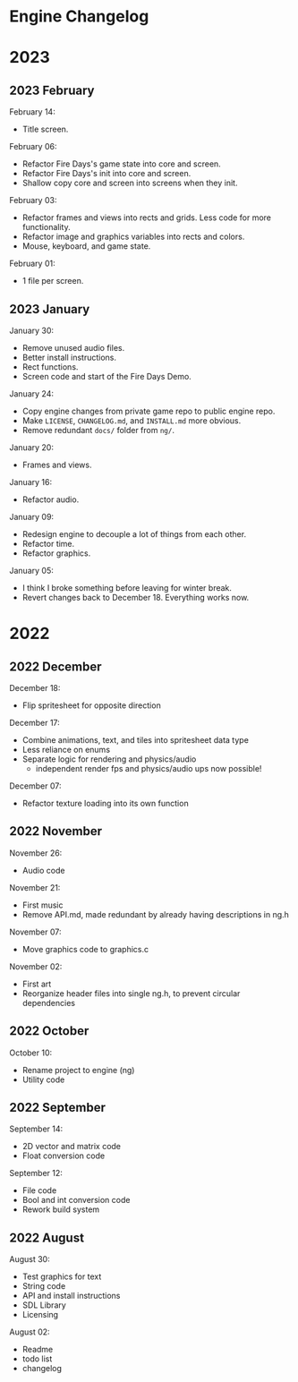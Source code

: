 
# Engine Changelog

# 2023

## 2023 February

February 14:
- Title screen.

February 06:
- Refactor Fire Days's game state into core and screen.
- Refactor Fire Days's init into core and screen.
- Shallow copy core and screen into screens when they init.

February 03:
- Refactor frames and views into rects and grids.
Less code for more functionality.
- Refactor image and graphics variables into rects and colors.
- Mouse, keyboard, and game state.

February 01:
- 1 file per screen.

## 2023 January

January 30:
- Remove unused audio files.
- Better install instructions.
- Rect functions.
- Screen code and start of the Fire Days Demo.

January 24:
- Copy engine changes from private game repo to public engine repo.
- Make `LICENSE`, `CHANGELOG.md`, and `INSTALL.md` more obvious.
- Remove redundant `docs/` folder from `ng/`.

January 20:
- Frames and views.

January 16:
- Refactor audio.

January 09:
- Redesign engine to decouple a lot of things from each other.
- Refactor time.
- Refactor graphics.

January 05:
- I think I broke something before leaving for winter break.
- Revert changes back to December 18. Everything works now.

# 2022

## 2022 December

December 18:
- Flip spritesheet for opposite direction

December 17:
- Combine animations, text, and tiles into spritesheet data type
- Less reliance on enums
- Separate logic for rendering and physics/audio
	- independent render fps and physics/audio ups now possible!

December 07:
- Refactor texture loading into its own function

## 2022 November

November 26:
- Audio code

November 21:
- First music
- Remove API.md, made redundant by already having descriptions in ng.h

November 07:
- Move graphics code to graphics.c

November 02:
- First art
- Reorganize header files into single ng.h, to prevent circular dependencies

## 2022 October

October 10:
- Rename project to engine (ng)
- Utility code

## 2022 September

September 14:
- 2D vector and matrix code
- Float conversion code

September 12:
- File code
- Bool and int conversion code
- Rework build system

## 2022 August

August 30:
- Test graphics for text
- String code
- API and install instructions
- SDL Library
- Licensing

August 02:
- Readme
- todo list
- changelog


